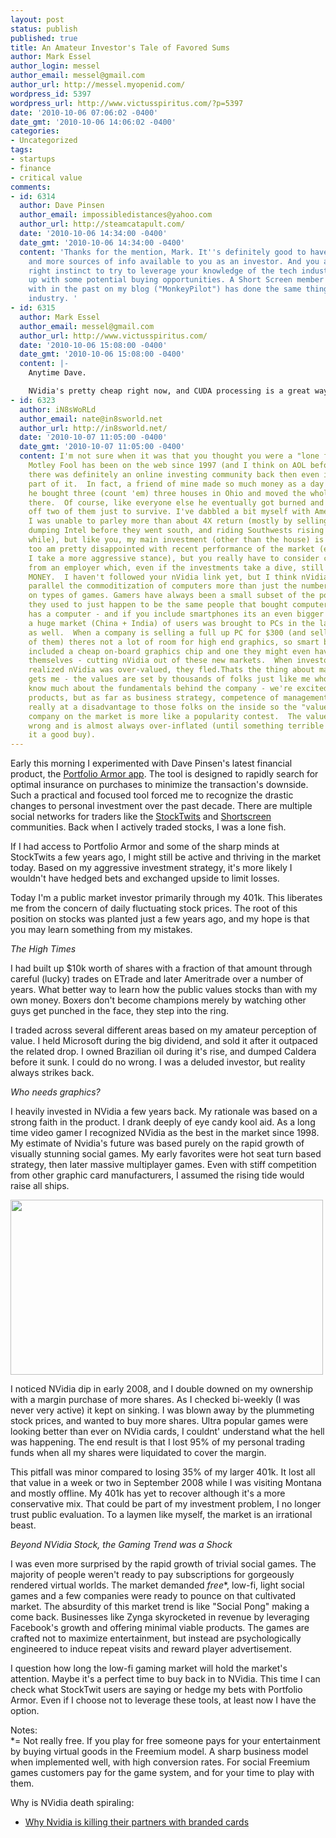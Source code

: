 ```yaml
---
layout: post
status: publish
published: true
title: An Amateur Investor's Tale of Favored Sums
author: Mark Essel
author_login: messel
author_email: messel@gmail.com
author_url: http://messel.myopenid.com/
wordpress_id: 5397
wordpress_url: http://www.victusspiritus.com/?p=5397
date: '2010-10-06 07:06:02 -0400'
date_gmt: '2010-10-06 14:06:02 -0400'
categories:
- Uncategorized
tags:
- startups
- finance
- critical value
comments:
- id: 6314
  author: Dave Pinsen
  author_email: impossibledistances@yahoo.com
  author_url: http://steamcatapult.com/
  date: '2010-10-06 14:34:00 -0400'
  date_gmt: '2010-10-06 14:34:00 -0400'
  content: 'Thanks for the mention, Mark. It''s definitely good to have more tools
    and more sources of info available to you as an investor. And you also have the
    right instinct to try to leverage your knowledge of the tech industry to come
    up with some potential buying opportunities. A Short Screen member you''ve corresponded
    with in the past on my blog ("MonkeyPilot") has done the same thing with the biotech
    industry. '
- id: 6315
  author: Mark Essel
  author_email: messel@gmail.com
  author_url: http://www.victusspiritus.com/
  date: '2010-10-06 15:08:00 -0400'
  date_gmt: '2010-10-06 15:08:00 -0400'
  content: |-
    Anytime Dave.

    NVidia's pretty cheap right now, and CUDA processing is a great way to max out map/reduce calculation performance although I'm not sure of it's calculation/power ratio 9the driver in big data centers).
- id: 6323
  author: iN8sWoRLd
  author_email: nate@in8sworld.net
  author_url: http://in8sworld.net/
  date: '2010-10-07 11:05:00 -0400'
  date_gmt: '2010-10-07 11:05:00 -0400'
  content: I'm not sure when it was that you thought you were a "lone fish" but the
    Motley Fool has been on the web since 1997 (and I think on AOL before that?) so
    there was definitely an online investing community back then even if you weren't
    part of it.  In fact, a friend of mine made so much money as a day trader that
    he bought three (count 'em) three houses in Ohio and moved the whole family out
    there.  Of course, like everyone else he eventually got burned and had to sell
    off two of them just to survive. I've dabbled a bit myself with Ameritrade and
    I was unable to parley more than about 4X return (mostly by selling Boeing high,
    dumping Intel before they went south, and riding Southwests rising star for a
    while), but like you, my main investment (other than the house) is a 401K.  I
    too am pretty disappointed with recent performance of the market (even though
    I take a more aggressive stance), but you really have to consider contributions
    from an employer which, even if the investments take a dive, still represent FREE
    MONEY.  I haven't followed your nVidia link yet, but I think nVidia's fortunes
    parallel the commoditization of computers more than just the number of eyeballs
    on types of games. Gamers have always been a small subset of the population and
    they used to just happen to be the same people that bought computers.  Now EVERYBODY
    has a computer - and if you include smartphones its an even bigger customer base.  Also,
    a huge market (China + India) of users was brought to PCs in the last few years
    as well.  When a company is selling a full up PC for $300 (and selling millions
    of them) theres not a lot of room for high end graphics, so smart board makers
    included a cheap on-board graphics chip and one they might even have designed
    themselves - cutting nVidia out of these new markets.  When investors (like you)
    realized nVidia was over-valued, they fled.Thats the thing about markets that
    gets me - the values are set by thousands of folks just like me who really don't
    know much about the fundamentals behind the company - we're excited about the
    products, but as far as business strategy, competence of management, etc. we're
    really at a disadvantage to those folks on the inside so the "value" of every
    company on the market is more like a popularity contest.  The value is usually
    wrong and is almost always over-inflated (until something terrible happens making
    it a good buy).
---
```

<p>Early this morning I experimented with Dave Pinsen's latest financial product, the <a href="http://steamcatapult.com/2010/10/05/portfolio-armor-iphone-app-goes-live/">Portfolio Armor app</a>. The tool is designed to rapidly search for optimal insurance on purchases to minimize the transaction's downside. Such a practical and focused tool forced me to recognize the drastic changes to personal investment over the past decade. There are multiple social networks for traders like the <a href="http://stocktwits.com">StockTwits</a> and <a href="http://shortscreen.com">Shortscreen</a> communities. Back when I actively traded stocks, I was a lone fish.</p>
<p>If I had access to Portfolio Armor and some of the sharp minds at StockTwits a few years ago, I might still be active and thriving in the market today. Based on my aggressive investment strategy, it's more likely I wouldn't have hedged bets and exchanged upside to limit losses.</p>
<p>Today I'm a public market investor primarily through my 401k. This liberates me from the concern of daily fluctuating stock prices. The root of this position on stocks was planted just a few years ago, and my hope is that you may learn something from my mistakes.</p>
<p><em>The High Times</em></p>
<p>I had built up $10k worth of shares with a fraction of that amount through careful (lucky) trades on ETrade and later Ameritrade over a number of years. What better way to learn how the public values stocks than with my own money. Boxers don't become champions merely by watching other guys get punched in the face, they step into the ring.</p>
<p>I traded across several different areas based on my amateur perception of value. I held Microsoft during the big dividend, and sold it after it outpaced the related drop. I owned Brazilian oil during it's rise, and dumped Caldera before it sunk. I could do no wrong. I was a deluded investor, but reality always strikes back.</p>
<p><em>Who needs graphics?</em></p>
<p>I heavily invested in NVidia a few years back. My rationale was based on a strong faith in the product. I drank deeply of eye candy kool aid. As a long time video gamer I recognized NVidia as the best in the market since 1998. My estimate of Nvidia's future was based purely on the rapid growth of visually stunning social games. My early favorites were hot seat turn based strategy, then later massive multiplayer games. Even with stiff competition from other graphic card manufacturers, I assumed the rising tide would raise all ships.</p>
<p><a href="http://www.victusspiritus.com/wp-content/uploads/2010/10/NVidia_08.jpg"><img src="http://www.victusspiritus.com/wp-content/uploads/2010/10/NVidia_08.jpg" alt="" title="NVidia_08" width="500" height="280" class="aligncenter size-full wp-image-5404" /></a></p>
<p>I noticed NVidia dip in early 2008, and I double downed on my ownership with a margin purchase of more shares. As I checked bi-weekly (I was never very active) it kept on sinking. I was blown away by the plummeting stock prices, and wanted to buy more shares. Ultra popular games were looking better than ever on NVidia cards, I couldnt' understand what the hell was happening. The end result is that I lost 95% of my personal trading funds when all my shares were liquidated to cover the margin.</p>
<p>This pitfall was minor compared to losing 35% of my larger 401k. It lost all that value in a week or two in September 2008 while I was visiting Montana and mostly offline. My 401k has yet to recover although it's a more conservative mix. That could be part of my investment problem, I no longer trust public evaluation. To a laymen like myself, the market is an irrational beast.</p>
<p><em>Beyond NVidia Stock, the Gaming Trend was a Shock</em></p>
<p>I was even more surprised by the rapid growth of trivial social games. The majority of people weren't ready to pay subscriptions for gorgeously rendered virtual worlds. The market demanded <em>free</em>*, low-fi, light social games and a few companies were ready to pounce on that cultivated market. The absurdity of this market trend is like "Social Pong" making a come back. Businesses like Zynga skyrocketed in revenue by leveraging Facebook's growth and offering minimal viable products. The games are crafted not to maximize entertainment, but instead are psychologically engineered to induce repeat visits and reward player advertisement.</p>
<p>I question how long the low-fi gaming market will hold the market's attention. Maybe it's a perfect time to buy back in to NVidia. This time I can check what StockTwit users are saying or hedge my bets with Portfolio Armor. Even if I choose not to leverage these tools, at least now I have the option.</p>
<p>Notes:<br />
*= Not really free. If you play for free someone pays for your entertainment by buying virtual goods in the Freemium model. A sharp business model when implemented well, with high conversion rates. For social Freemium games customers pay for the game system, and for your time to play with them.</p>
<p>Why is NVidia death spiraling:</p>
<ul>
<li><a href="http://www.semiaccurate.com/2010/10/05/why-nvidia-killing-their-partners-branded-cards/">Why Nvidia is killing their partners with branded cards</a></li>
</ul>
